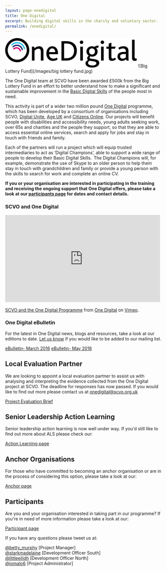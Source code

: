 ```yaml
---
layout: page-onedigital
title: One Digital
excerpt: Building digital skills in the charity and voluntary sector.
permalink: /onedigital/
---
```


![One Digital](/images/OneDigital_badge.jpg)		![Big Lottery Fund](/images/big lottery fund.jpg)

The One Digital team at SCVO have been awarded £500k from the Big Lottery Fund in an effort to better understand how to make a significant and sustainable improvement in the [Basic Digital Skills](http://www.go-on.co.uk/get-involved/basic-digital-skills/) of the people most in need.

This activity is part of a wider two million pound [One Digital](https://www.biglotteryfund.org.uk/global-content/press-releases/uk-wide/090915_uk_digital-skills/) programme, which has been developed by a consortium of organisations including SCVO, [Digital Unite](http://digitalunite.com/), [Age UK](http://www.ageuk.org.uk/) and [Citizens Online](http://www.citizensonline.org.uk/). Our projects will benefit people with disabilities and accessibility needs, young adults seeking work, over 65s and charities and the people they support, so that they are able to access essential online services, search and apply for jobs and stay in touch with friends and family.

Each of the partners will run a project which will equip trusted intermediaries to act as ‘Digital Champions’, able to support a wide range of people to develop their Basic Digital Skills.  The Digital Champions will, for example, demonstrate the use of Skype to an older person to help them stay in touch with grandchildren and family or provide a young person with the skills to search for work and complete an online CV.

<strong>If you or your organisation are interested in participating in the training and receiving the ongoing support that One Digital offers, please take a look at our [participants page](/onedigital/participants) for dates and contact details.</strong>

### SCVO and One Digital

<iframe src="https://player.vimeo.com/video/153124565" width="500" height="281" frameborder="0" webkitallowfullscreen mozallowfullscreen allowfullscreen></iframe>
<p><a href="https://vimeo.com/153124565">SCVO and the One Digital Programme</a> from <a href="https://vimeo.com/onedigitalprogramme">One Digital</a> on <a href="https://vimeo.com">Vimeo</a>.</p>

### One Digital eBulletin

For the latest in One Digital news, blogs and resources, take a look at our editions to date. [Let us know](mailto:onedigital@scvo.org.uk) if you would like to be added to our mailing list.

<a class="btn btn-primary btn-lg" href="http://email.scvo.org.uk/t/r-559C24ADCD2257192540EF23F30FEDED">eBulletin- March 2016</a> <a class="btn btn-primary btn-lg" href="http://email.scvo.org.uk/t/r-DA087C0836F79ED32540EF23F30FEDED">eBulletin- May 2016</a>

## Local Evaluation Partner

We are looking to appoint a local evaluation partner to assist us with analysing and interpreting the evidence collected from the One Digital project at SCVO. The deadline for responses has now passed. If you would like to find out more please contact us at [onedigital@scvo.org.uk](mailto:onedigital@scvo.org.uk)

<a class="btn btn-primary btn-lg" href="/files/Project Evaluation brief.pdf">Project Evaluation Brief</a>

## Senior Leadership Action Learning

Senior leadership action learning is now well under way. If you'd still like to find out more about ALS please check our:

<a class="btn btn-primary btn-lg" href="/onedigital/actionlearning/">Action Learning page</a>

## Anchor Organisations

For those who have committed to becoming an anchor organisation or are in the process of considering this option, please take a look at our:

<a class="btn btn-primary btn-lg" href="/onedigital/anchor/">Anchor page</a>

## Participants

Are you and your organisation interested in taking part in our programme? If you're in need of more information please take a look at our:

<a class="btn btn-primary btn-lg" href="/onedigital/participants">Participant page</a>

If you have any questions please tweet us at:

[@betty_murphy](https://twitter.com/Betty_Murphy) [Project Manager]  
[@starkmadelaine](https://twitter.com/StarkMadelaine) [Development Officer South]   
[@littleeilidh](https://twitter.com/LittleEilidh) [Development Officer North]  
[@jomalo6](https://twitter.com/jomalo6) [Project Administrator]
